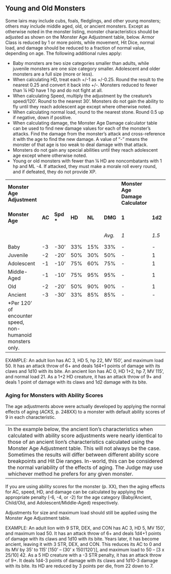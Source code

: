 ## Young and Old Monsters

Some lairs may include cubs, foals, fledglings, and other young monsters; others may include middle aged, old, or ancient monsters. Except as otherwise noted in the monster listing, monster characteristics should be adjusted as shown on the Monster Age Adjustment table, below. Armor Class is reduced by 1 or more points, while movement, Hit Dice, normal load, and damage should be reduced to a fraction of normal value, depending on age. The following additional rules apply:

* Baby monsters are two size categories smaller than adults, while juvenile monsters are one size category smaller. Adolescent and older monsters are a full size (more or less).
* When calculating HD, treat each +/-1 as +/-0.25. Round the result to the nearest 0.25 and convert it back into +/-. Monsters reduced to fewer than ¼ HD have 1 hp and do not fight at all.
* When calculating Speed, multiply the adjustment by the creature’s speed/120’. Round to the nearest 30’. Monsters do not gain the ability to fly until they reach adolescent age except where otherwise noted.
* When calculating normal load, round to the nearest stone. Round 0.5 up if negative, down if positive.
* When calculating damage, the Monster Age Damage calculator table can be used to find new damage values for each of the monster’s attacks. Find the damage from the monster’s attack and cross-reference it with the age to find the new damage. A value of “-” means the monster of that age is too weak to deal damage with that attack.
* Monsters do not gain any special abilities until they reach adolescent age except where otherwise noted.
* Young or old monsters with fewer than ¼ HD are noncombatants with 1 hp and ML -4. If attacked, they must make a morale roll every round, and if defeated, they do not provide XP.

|  |  |  |  |  |  |  |  |  |  |  |  |  |  |  |  |  |  |  |  |  |  |
| --- | --- | --- | --- | --- | --- | --- | --- | --- | --- | --- | --- | --- | --- | --- | --- | --- | --- | --- | --- | --- | --- |
| **Monster Age Adjustment** | | | | | | **Monster Age Damage Calculator** | | | | | | | | | | | | | | | |
| **Monster**  **Age** | **AC** | **Spd \*** | **HD** | **NL** | **DMG** | **1** | **1d2** | **1d3** | **1d4** | **1d4+1**  **1d6**  **2d3** | **1d8 2d4** | **1d10** | **1d12**  **2d6**  **3d4** | **2d8** | **2d10**  **3d6**  **4d4** | **3d8**  **4d6** | **3d10** | **4d8**  **5d6** | **4d10**  **5d8**  **6d6** | **5d10**  **6d8**  **8d6** | **1d6x10**  **6d10** |
|  |  |  |  |  | *Avg.* | *1* | *1.5* | *2* | *2.5* | *3.5* | *4.5* | *5.5* | *7* | *9-10* | *11* | *13.5* | *16.5* | *18* | *22* | *27.5* | *33.5* |
| Baby | -3 | -30’ | 33% | 15% | 33% | - | - | - | 1 | 1 | 1 | 1d2 | 1d2 | 1d3 | 1d4 | 1d6 | 2d3 | 1d8 | 1d10 | 1d12 | 4d3 |
| Juvenile | -2 | -20’ | 50% | 30% | 50% | - | 1 | 1 | 1d2 | 1d2 | 1d3 | 1d4 | 1d6 | 1d8 | 1d10 | 2d6 | 2d8 | 4d4 | 2d10 | 3d8 | 3d10 |
| Adolescent | -1 | -10’ | 75% | 60% | 75% | - | 1 | 1d2 | 1d3 | 1d4 | 1d6 | 1d8 | 1d10 | 1d12 | 2d8 | 3d6 | 3d8 | 4d6 | 3d10 | 6d6 | 6d8 |
| Middle-Aged | -1 | -10’ | 75% | 95% | 95% | - | 1 | 1d2 | 1d3 | 1d4 | 1d6 | 1d8 | 1d10 | 1d12 | 2d8 | 3d6 | 3d8 | 4d6 | 3d10 | 6d6 | 6d8 |
| Old | -2 | -20’ | 50% | 90% | 90% | - | 1 | 1 | 1d2 | 1d2 | 1d3 | 1d4 | 1d6 | 1d8 | 1d10 | 2d6 | 2d8 | 4d4 | 2d10 | 3d8 | 3d10 |
| Ancient | -3 | -30’ | 33% | 85% | 85% | - | - | - | 1 | 1 | 1 | 1d2 | 1d2 | 1d3 | 1d4 | 1d6 | 2d3 | 1d8 | 1d10 | 1d12 | 4d3 |
| \*Per 120’ of encounter speed, non-humanoid monsters only. | | | | | | | | | | | | | | | | | | | | | |

EXAMPLE: An adult lion has AC 3, HD 5, hp 22, MV 150’, and maximum load 50. It has an attack throw of 6+ and deals 1d4+1 points of damage with its claws and 1d10 with its bite. An ancient lion has AC 0, HD 1+2, hp 7, MV 115’, and normal load 21. As a 1+2 HD creature, it has an attack throw of 9+ and deals 1 point of damage with its claws and 1d2 damage with its bite.

### Aging for Monsters with Ability Scores

The age adjustments above were actually developed by applying the normal effects of aging (*ACKS,* p. 248XX) to a monster with default ability scores of 9 in each characteristic.

|  |
| --- |
| In the example below, the ancient lion’s characteristics when calculated with ability score adjustments were nearly identical to those of an ancient lion’s characteristics calculated using the Monster Age Adjustment table. This will not always be the case. Sometimes the results will differ between different ability score breakpoints and Hit Die ranges. In-world, this can be considered the normal variability of the effects of aging. The Judge may use whichever method he prefers for any given monster. |

If you are using ability scores for the monster (p. XX), then the aging effects for AC, speed, HD, and damage can be calculated by applying the appropriate penalty (-6, -4, or -2) for the age category (Baby/Ancient, Child/Old, and Adolescent/Middle-Aged) respectively.

Adjustments for size and maximum load should still be applied using the Monster Age Adjustment table.

EXAMPLE: An adult lion with 9 STR, DEX, and CON has AC 3, HD 5, MV 150’, and maximum load 50. It has an attack throw of 6+ and deals 1d4+1 points of damage with its claws and 1d10 with its bite. Years later, it has become ancient, leaving it with 3 STR, DEX, and CON. This reduces its AC to 0 and its MV by 35’ to 115’ [150’ – (30’ x 150’/120’)], and maximum load to 50 – [3 x 25/10] 42. As a 5 HD creature with a -3 STR penalty, it has an attack throw of 9+. It deals 1d4-3 points of damage with its claws and 1d10-3 damage with its bite. Its HD are reduced by 3 points per die, from 22 down to 7.
